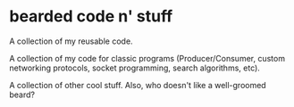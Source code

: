 # bearded code n' stuff
A collection of my reusable code.

A collection of my code for classic programs (Producer/Consumer, custom networking protocols, socket programming, search algorithms, etc).

A collection of other cool stuff. Also, who doesn't like a well-groomed beard?
